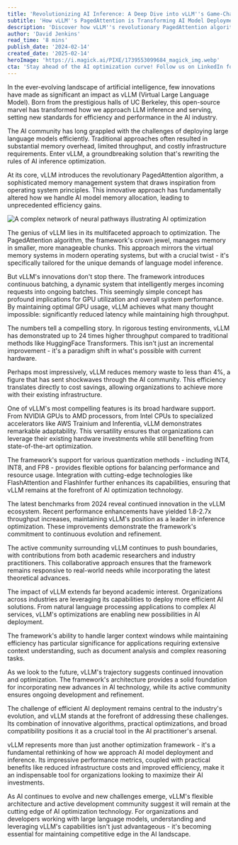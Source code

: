 ```yaml
---
title: 'Revolutionizing AI Inference: A Deep Dive into vLLM''s Game-Changing Architecture'
subtitle: 'How vLLM''s PagedAttention is Transforming AI Model Deployment'
description: 'Discover how vLLM''s revolutionary PagedAttention algorithm is transforming AI inference optimization, delivering up to 24x higher throughput and reducing memory waste to less than 4%. Learn about its broad hardware support, continuous batching capabilities, and the impact on the future of AI deployment.'
author: 'David Jenkins'
read_time: '8 mins'
publish_date: '2024-02-14'
created_date: '2025-02-14'
heroImage: 'https://i.magick.ai/PIXE/1739553099684_magick_img.webp'
cta: 'Stay ahead of the AI optimization curve! Follow us on LinkedIn for more in-depth analysis of groundbreaking technologies like vLLM and expert insights into the future of AI deployment.'
---
```


In the ever-evolving landscape of artificial intelligence, few innovations have made as significant an impact as vLLM (Virtual Large Language Model). Born from the prestigious halls of UC Berkeley, this open-source marvel has transformed how we approach LLM inference and serving, setting new standards for efficiency and performance in the AI industry.

The AI community has long grappled with the challenges of deploying large language models efficiently. Traditional approaches often resulted in substantial memory overhead, limited throughput, and costly infrastructure requirements. Enter vLLM, a groundbreaking solution that's rewriting the rules of AI inference optimization.

At its core, vLLM introduces the revolutionary PagedAttention algorithm, a sophisticated memory management system that draws inspiration from operating system principles. This innovative approach has fundamentally altered how we handle AI model memory allocation, leading to unprecedented efficiency gains.

![A complex network of neural pathways illustrating AI optimization](https://i.magick.ai/PIXE/1738406181100_magick_img.webp)

The genius of vLLM lies in its multifaceted approach to optimization. The PagedAttention algorithm, the framework's crown jewel, manages memory in smaller, more manageable chunks. This approach mirrors the virtual memory systems in modern operating systems, but with a crucial twist - it's specifically tailored for the unique demands of language model inference.

But vLLM's innovations don't stop there. The framework introduces continuous batching, a dynamic system that intelligently merges incoming requests into ongoing batches. This seemingly simple concept has profound implications for GPU utilization and overall system performance. By maintaining optimal GPU usage, vLLM achieves what many thought impossible: significantly reduced latency while maintaining high throughput.

The numbers tell a compelling story. In rigorous testing environments, vLLM has demonstrated up to 24 times higher throughput compared to traditional methods like HuggingFace Transformers. This isn't just an incremental improvement - it's a paradigm shift in what's possible with current hardware.

Perhaps most impressively, vLLM reduces memory waste to less than 4%, a figure that has sent shockwaves through the AI community. This efficiency translates directly to cost savings, allowing organizations to achieve more with their existing infrastructure.

One of vLLM's most compelling features is its broad hardware support. From NVIDIA GPUs to AMD processors, from Intel CPUs to specialized accelerators like AWS Trainium and Inferentia, vLLM demonstrates remarkable adaptability. This versatility ensures that organizations can leverage their existing hardware investments while still benefiting from state-of-the-art optimization.

The framework's support for various quantization methods - including INT4, INT8, and FP8 - provides flexible options for balancing performance and resource usage. Integration with cutting-edge technologies like FlashAttention and FlashInfer further enhances its capabilities, ensuring that vLLM remains at the forefront of AI optimization technology.

The latest benchmarks from 2024 reveal continued innovation in the vLLM ecosystem. Recent performance enhancements have yielded 1.8-2.7x throughput increases, maintaining vLLM's position as a leader in inference optimization. These improvements demonstrate the framework's commitment to continuous evolution and refinement.

The active community surrounding vLLM continues to push boundaries, with contributions from both academic researchers and industry practitioners. This collaborative approach ensures that the framework remains responsive to real-world needs while incorporating the latest theoretical advances.

The impact of vLLM extends far beyond academic interest. Organizations across industries are leveraging its capabilities to deploy more efficient AI solutions. From natural language processing applications to complex AI services, vLLM's optimizations are enabling new possibilities in AI deployment.

The framework's ability to handle larger context windows while maintaining efficiency has particular significance for applications requiring extensive context understanding, such as document analysis and complex reasoning tasks.

As we look to the future, vLLM's trajectory suggests continued innovation and optimization. The framework's architecture provides a solid foundation for incorporating new advances in AI technology, while its active community ensures ongoing development and refinement.

The challenge of efficient AI deployment remains central to the industry's evolution, and vLLM stands at the forefront of addressing these challenges. Its combination of innovative algorithms, practical optimizations, and broad compatibility positions it as a crucial tool in the AI practitioner's arsenal.

vLLM represents more than just another optimization framework - it's a fundamental rethinking of how we approach AI model deployment and inference. Its impressive performance metrics, coupled with practical benefits like reduced infrastructure costs and improved efficiency, make it an indispensable tool for organizations looking to maximize their AI investments.

As AI continues to evolve and new challenges emerge, vLLM's flexible architecture and active development community suggest it will remain at the cutting edge of AI optimization technology. For organizations and developers working with large language models, understanding and leveraging vLLM's capabilities isn't just advantageous - it's becoming essential for maintaining competitive edge in the AI landscape.